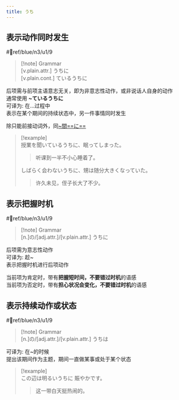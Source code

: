 ```yaml
---
title: うち
---
```

## 表示动作同时发生

 #📖ref/blue/n3/u1/9  

> [!note] Grammar  
> [v.plain.attr.] うちに  
> [v.plain.cont.] ているうちに  

后项需与前项主语意志无关，即为非意志性动作，或非说话人自身的动作  
通常使用 **~ているうちに**  
可译为: 在...过程中  
表示在某个期间的持续状态中，另一件事情同时发生  

除只能前接动词外，同[~間==に==](../8.cmm_expr/时间.md#間/間に)  

> [!example]  
> 授業を聞いているうちに、眠ってしまった。  
> > 听课到一半不小心睡着了。  
>
> しばらく会わないうちに、甥は随分大きくなっていた。  
> > 许久未见，侄子长大了不少。  

## 表示把握时机

 #📖ref/blue/n3/u1/9  

> [!note] Grammar  
> [n.]の/[adj.attr.]/[v.plain.attr.] うちに  

后项需为意志性动作  
可译为: 趁~  
表示把握时机进行后项动作  

当前项为肯定时，带有**把握短时间，不要错过时机**的语感  
当前项为否定时，带有**担心状况会变化，不要错过时机**的语感  

## 表示持续动作或状态

 #📖ref/blue/n3/u1/9  

> [!note] Grammar  
> [n.]の/[adj.attr.]/[v.plain.attr.] うちは  

可译为: 在~的时候  
提出该期间作为主题，期间一直做某事或处于某个状态  

> [!example]  
> この辺は明るいうちに 賑やかです。  
> > 这一带白天挺热闹的。  
